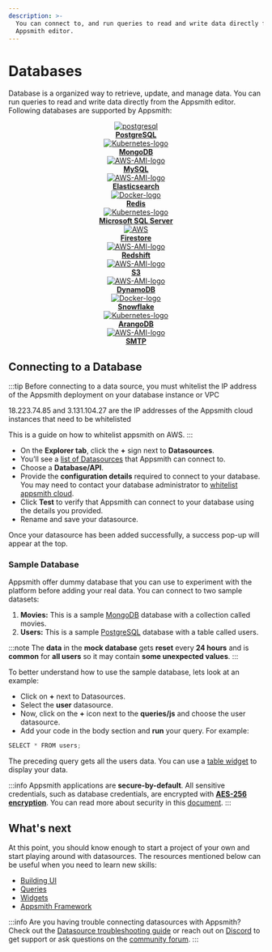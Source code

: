 ```yaml
---
description: >-
  You can connect to, and run queries to read and write data directly from the
  Appsmith editor.
---
```


# Databases

Database is a organized way to retrieve, update, and manage data. You can run queries to read and write data directly from the Appsmith editor. Following databases are supported by Appsmith:



<div class="containerGrid">
    <div class="columnGrid column-one" align="center">
        <div class="containerCol">
            <a href="docker/">
            <img class="containerImage" src="/img/postgresql.svg" alt="postgresql"/>
            </a> 
        </div> 
        <b><a href="/reference/datasources/querying-postgres">PostgreSQL</a></b>
    </div>
   <div class="columnGrid column-two" align="center">
        <div class="containerCol">
            <a href="kubernetes/">
            <img class="containerImage" src="/img/mongodb.svg" alt="Kubernetes-logo"/>
            </a>     
        </div> 
         <b><a href="kubernetes/">MongoDB</a></b>
    </div>
   <div class="columnGrid column-three" align="center">
        <div class="containerCol">
            <a href="aws-ami/">
            <img class="containerImage" src="/img/mysql.svg" alt="AWS-AMI-logo"/>
            </a>   
        </div> 
            <b><a href="/reference/datasources/querying-mongodb/">MySQL</a></b>
   </div>
  <div class="columnGrid column-three" align="center">
        <div class="containerCol">
            <a href="aws-ami/">
            <img class="containerImage" src="/img/elastic.svg" alt="AWS-AMI-logo"/>
            </a>   
        </div> 
            <b><a href="aws-ami/">Elasticsearch</a></b>
   </div>



   
   
</div>

<div class="containerGrid">
    <div class="columnGrid column-one" align="center">
        <div class="containerCol">
            <a href="docker/">
            <img class="containerImage" src="/img/redis.svg" alt="Docker-logo"/>
            </a> 
        </div> 
        <b><a href="docker/">Redis</a></b>
    </div>
   <div class="columnGrid column-two" align="center">
        <div class="containerCol">
            <a href="kubernetes/">
            <img class="containerImage" src="/img/mssql.svg" alt="Kubernetes-logo"/>
            </a>     
        </div> 
         <b><a href="kubernetes/">Microsoft SQL Server</a></b>
    </div>
   <div class="columnGrid column-three" align="center">
        <div class="containerCol">
            <a href="aws-ami/">
            <img class="containerImage" src="/img/firestore.svg" alt="AWS"/>
            </a>   
        </div> 
            <b><a href="aws-ami/">Firestore</a></b>
   </div>
  <div class="columnGrid column-three" align="center">
        <div class="containerCol">
            <a href="aws-ami/">
            <img class="containerImage" src="/img/aws-redshift.svg" alt="AWS-AMI-logo"/>
            </a>   
        </div> 
            <b><a href="aws-ami/">Redshift</a></b>
   </div>



   
   
</div>

<div class="containerGrid">

 <div class="columnGrid column-three" align="center">
        <div class="containerCol">
            <a href="aws-ami/">
            <img class="containerImage" src="/img/aws-s3.svg" alt="AWS-AMI-logo"/>
            </a>   
        </div> 
            <b><a href="aws-ami/">S3</a></b>
   </div>
   
 <div class="columnGrid column-three" align="center">
        <div class="containerCol">
            <a href="aws-ami/">
            <img class="containerImage" src="/img/aws-dynamodb.svg" alt="AWS-AMI-logo"/>
            </a>   
        </div> 
            <b><a href="aws-ami/">DynamoDB</a></b>
   </div>

 <div class="columnGrid column-one" align="center">
        <div class="containerCol">
            <a href="docker/">
            <img class="containerImage" src="/img/snowflake.svg" alt="Docker-logo"/>
            </a> 
        </div> 
        <b><a href="docker/">Snowflake</a></b>
    </div>
   <div class="columnGrid column-two" align="center">
        <div class="containerCol">
            <a href="kubernetes/">
            <img class="containerImage" src="/img/arangodb_.png" alt="Kubernetes-logo"/>
            </a>     
        </div> 
         <b><a href="kubernetes/">ArangoDB</a></b>
    </div>
 

</div>

<div class="containerGrid">

   <div class="columnGrid column-three" align="center">
        <div class="containerCol">
            <a href="aws-ami/">
            <img class="containerImage" src="/img/smtp-icon_1.png" alt="AWS-AMI-logo"/>
            </a>   
        </div> 
            <b><a href="aws-ami/">SMTP</a></b>
</div>
</div>

## Connecting to a Database

<VideoEmbed host="youtube" videoId="sJIxtXInV14" title="How to connect to a datasource" caption="How to connect to a datasource | Example"/>


:::tip
Before connecting to a data source, you must whitelist the IP address of the Appsmith deployment on your database instance or VPC

18.223.74.85 and 3.131.104.27 are the IP addresses of the Appsmith cloud instances that need to be whitelisted

This is a guide on how to whitelist appsmith on AWS.
:::



* On the **Explorer tab**, click the **+** sign next to **Datasources**. 
* You’ll see a [list of Datasources](/reference/datasources/) that Appsmith can connect to.
* Choose a **Database/API**.
* Provide the **configuration details** required to connect to your database. You may need to contact your database administrator to [whitelist appsmith cloud](/learning-and-resources/how-to-guides/aws-whitelist).
* Click **Test** to verify that Appsmith can connect to your database using the details you provided.
* Rename and save your datasource.

Once your datasource has been added successfully, a success pop-up will appear at the top. 

### Sample Database


Appsmith offer dummy database that you can use to experiment with the platform before adding your real data. You can connect to two sample datasets:

1. **Movies:** This is a sample [MongoDB](/reference/datasources/querying-mongodb/) database with a collection called movies.
2. **Users:** This is a sample [PostgreSQL](/reference/datasources/querying-postgres) database with a table called users.

:::note
The **data** in the **mock database** gets **reset** every **24 hours** and is **common** for **all users** so it may contain **some unexpected values**.
:::

To better understand how to use the sample database, lets look at an example:

<VideoEmbed host="youtube" videoId="l_MNNa9mg0w" title="Using A Sample Database " caption="How to use sample database | Example"/>

* Click on **+** next to Datasources.
* Select the **user** datasource.
* Now, click on the **+** icon next to the **queries/js** and choose the user datasource.
* Add your code in the body section and **run** your query. For example:
```js
SELECT * FROM users;
```
The preceding query gets all the users data. You can use a [table widget](/reference/widgets/table) to display your data. 

:::info
Appsmith applications are **secure-by-default**. All sensitive credentials, such as database credentials, are encrypted with [**AES-256 encryption**](https://en.wikipedia.org/wiki/Advanced_Encryption_Standard). You can read more about security in this [document](/product/security#security-measures-within-appsmith). 
:::



## What's next

At this point, you should know enough to start a project of your own and start playing around with datasources. The resources mentioned below can be useful when you need to learn new skills:

* [Building UI](/core-concepts/building-ui/)
* [Queries](/core-concepts/data-access-and-binding/querying-a-database/)
* [Widgets](/reference/widgets/)
* [Appsmith Framework](/reference/appsmith-framework/)


:::info
Are you having trouble connecting datasources with Appsmith? Check out the [Datasource troubleshooting guide](/help-and-support/troubleshooting-guide/action-errors/datasource-errors) or reach out on [Discord](https://discord.com/invite/rBTTVJp) to get support or ask questions on the [community forum](https://community.appsmith.com/).
:::